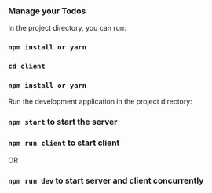 ### Manage your Todos 

In the project directory, you can run:<br>

### `npm install or yarn`
### `cd client`
### `npm install or yarn`

Run the development application in the project directory:<br>

### `npm start` to start the server
### `npm run client` to start client
OR <br>
### `npm run dev` to start server and client concurrently


